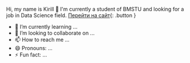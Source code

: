 Hi, my name is Kirill 👋 
I'm currently a student of BMSTU and looking for a job in Data Science field.
[Перейти на сайт](https://example.com){: .button }

<style>
.button {
    background-color: #4CAF50; /* Зеленый фон */
    border: none; /* Без границ */
    color: white; /* Белый текст */
    padding: 15px 32px; /* Верхний/нижний и левый/правый отступ */
    text-align: center; /* Выравнивание текста по центру */
    text-decoration: none; /* Без подчеркивания */
    display: inline-block; /* Блочное отображение для кнопки */
    font-size: 16px; /* Размер текста */
    margin: 4px 2px; /* Отступы вокруг кнопки */
    cursor: pointer; /* Указатель мыши при наведении */
    border-radius: 4px; /* Закругленные углы */
    transition: background-color 0.3s; /* Плавный переход */
}

.button:hover {
    background-color: #45a049; /* Цвет при наведении */
}
</style>

- 🌱 I’m currently learning ...
- 💞️ I’m looking to collaborate on ...
- 📫 How to reach me ...
- 😄 Pronouns: ...
- ⚡ Fun fact: ...

<!---
kirill1454/kirill1454 is a ✨ special ✨ repository because its `README.md` (this file) appears on your GitHub profile.
You can click the Preview link to take a look at your changes.
--->
